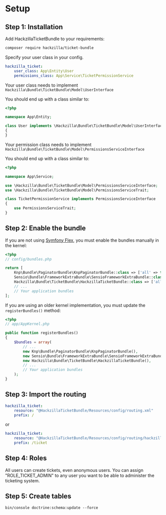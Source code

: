 # Setup

## Step 1: Installation

Add HackzillaTicketBundle to your requirements:

```bash
composer require hackzilla/ticket-bundle
```

Specify your user class in your config.

```yaml
hackzilla_ticket:
    user_class: App\Entity\User
    permissions_class: App\Service\TicketPermissionService
```

Your user class needs to implement ```Hackzilla\Bundle\TicketBundle\Model\UserInterface```

You should end up with a class similar to:

```php
<?php

namespace App\Entity;

class User implements \Hackzilla\Bundle\TicketBundle\Model\UserInterface
{
}
```

Your permission class needs to implement ```Hackzilla\Bundle\TicketBundle\Model\PermissionsServiceInterface```

You should end up with a class similar to:

```php
<?php

namespace App\Service;

use \Hackzilla\Bundle\TicketBundle\Model\PermissionsServiceInterface;
use \Hackzilla\Bundle\TicketBundle\Model\PermissionsServiceTrait;

class TicketPermissionService implements PermissionsServiceInterface
{
    use PermissionsServiceTrait;
}
```

## Step 2: Enable the bundle

If you are not using [Symfony Flex](https://symfony.com/doc/current/setup/flex.html), you must enable the bundles manually in the kernel:

```php
<?php
// config/bundles.php

return [
    Knp\Bundle\PaginatorBundle\KnpPaginatorBundle::class => ['all' => true],
    Sensio\Bundle\FrameworkExtraBundle\SensioFrameworkExtraBundle::class => ['all' => true],
    Hackzilla\Bundle\TicketBundle\HackzillaTicketBundle::class => ['all' => true],
    // ...
    // Your application bundles
];
```

If you are using an older kernel implementation, you must update the `registerBundles()` method:

```php
<?php
// app/AppKernel.php

public function registerBundles()
{
    $bundles = array(
        // ...
        new Knp\Bundle\PaginatorBundle\KnpPaginatorBundle(),
        new Sensio\Bundle\FrameworkExtraBundle\SensioFrameworkExtraBundle(),
        new Hackzilla\Bundle\TicketBundle\HackzillaTicketBundle(),
        // ...
        // Your application bundles
    );
}
```

## Step 3: Import the routing

``` yml
hackzilla_ticket:
    resource: "@HackzillaTicketBundle/Resources/config/routing.xml"
    prefix: /
```

or

``` yml
hackzilla_ticket:
    resource: "@HackzillaTicketBundle/Resources/config/routing/hackzilla_ticket.xml"
    prefix: /ticket
```

## Step 4: Roles

All users can create tickets, even anonymous users.
You can assign "ROLE_TICKET_ADMIN" to any user you want to be able to administer the ticketing system.

## Step 5: Create tables

```bin/console doctrine:schema:update --force```
